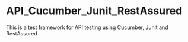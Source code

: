 # API_Cucumber_Junit_RestAssured
This is a test framework for API testing using Cucumber, Junit and RestAssured
